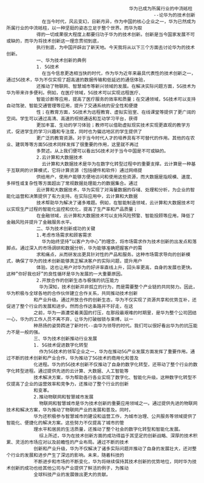                                                  华为已成为所属行业的中流砥柱
                                                          --论华为的技术创新
                 在当今时代，风云变幻，日新月异，作为中国的核心企业之一，华为已然成为所属行业的中流砥柱，以一种坚挺的姿态立足于整个世界。而华为取
               得的一切成果很大程度上都要归功于华为的技术创新。创新是当今国家发展不可或缺的，而华为将技术创新这一理念贯彻到底，
               执行到底，为中国开辟出了新天地。今天我将从以下三个方面去讨论华为的技术创新。
               一、华为技术创新的典例
               1. 5G技术
                 在当今信息更迭相当快的时代，作为华为近年来最具代表性的技术创新之一，通过5G技术，华为不仅实现了超高速的数据传输和低延迟的通信体验，
               还推动了物联网、智慧城市等新兴领域的发展。在解决实际问题方面，5G技术为华为带来许多便利。例如，在医疗领域，5G技术可以实现远程医疗、
               智能诊断等应用，提高了医疗服务的效率和质量；在交通领域，5G技术可以支持自动驾驶、智能交通管理等应用，提升了交通系统的安全性和便捷
               性；在教育方面，5G技术为远程教育、虚拟实验室、在线课堂等提供了更广阔的空间。学生可以通过高清、高速的视频通话和互动学习平台，获得
               更加丰富、生动的学习体验；教师可以借助虚拟现实技术实现更直观的教学方式，促进学生的学习兴趣和专注度，同时也为偏远地区的学生提供了
               更广泛的教育资源。对于当今时代人才的培养具有不可替代的作用。其他的在农业、建筑等等方面5G技术同样发挥了很重要的作用，这里就不再过
               多赘述。从上我们便可以看出5G技术对于当今中国是不可或缺的。
               2.云计算和大数据技术
                 云计算和大数据技术是华为在数字化转型过程中的重要支撑。云计算是一种基于互联网的计算模式，它将计算资源（包括硬件和软件）通过网络提
               供给用户，使用户能够方便地访问和使用这些资源，而大数据是指规模、速度、多样性或复杂性等方面超出了常规数据处理能力的数据集合。通过
               云计算和大数据技术，华为实现了对海量数据的存储、处理和分析，为企业的智能化运营和决策提供了有力支持。在实际应用中，云计算和大数据
               技术帮助华为解决了诸多难题。例如，在智能制造领域，云计算和大数据技术可以实现生产过程的智能化监控和优化，提高了生产率和产品质量；
               在金融领域，云计算和大数据技术可以支持风险预警、智能投顾等应用，降低了金融风险并提升了金融服务水平。
               二、华为技术创新成功的关键
               1.考虑市场需求和顾客需求
                 华为始终坚持“以客户为中心”的理念，将市场需求作为技术创新的出发点和落脚点。通过深入的市场调研和数据分析，华为能够准确把握客户的需
               求和痛点，从而研发出更具针对性的产品和服务。这种市场需求导向的创新模式，确保了华为的技术创新能够真正解决客户的实际问题，提升用户
               体验。这也让用户对华为的好评率直线上升，回头率更高，自身的发展也更快。这种”你好我也好”的良性循环是华为发展的一大重要原因。
               2.开放合作的创新生态与极强的抗压能力
                华为深知，技术创新并非孤立的行为，而是需要整个产业链的共同努力。因此，华为积极与全球各地的合作伙伴建立合作关系，共同推动技术创新
              和产业升级。通过开放合作的创新生态，华为不仅实现了资源共享和优势互补，还促进了整个行业的发展和进步。然而合作这条路并不好走，在这
              之前，华为一直遭受着美国的打压，在那段最艰难的时期里，是华为整个公司团结一心，华为的工作人员不离不弃，让华为打破枷锁与束缚，以一
              种昂扬的姿势跨进了新时代--由华为领导的时代。我们可以很好看出华为的抗压能力不是一般的强。
              三、华为技术创新推动行业发展
              1. 5G技术促进数字化转型
                作为5G技术的领军企业之一，华为在推动5G产业发展方面发挥了重要作用。通过不断的技术创新和产业合作，华为推动了5G技术的商用化和普及
              化进程。华为的5G技术创新不仅推动了自身的数字化转型，还带动了整个行业的数字化转型进程。通过提供先进的云计算、大数据、人工智能等
              技术解决方案，华为帮助各行各业实现了数字化、智能化升级。这种数字化转型不仅提高了企业的运营效率和竞争力，还推动了整个行业的创新
              和变革。
              2.推动物联网和智慧城市发展
                物联网和智慧城市是华为技术创新的重要应用领域之一。通过提供先进的物联网技术和解决方案，华为推动了物联网产业的发展和普及。同时，
              华为还积极参与智慧城市的建设和运营工作，为城市治理、公共服务等领域提供了智能化、便捷化的解决方案。这些努力不仅提高了城市的管
              理水平和居民的生活质量，还推动了整个社会的数字化转型和智能化发展。
                综上所述，华为在技术创新方面的成功得益于其坚定的创新战略、深厚的技术积累、灵活的市场应对以及前瞻性的产业布局。通过不断的技术
              创新和产业升级，华为不仅解决了诸多实际问题并推动了自身的发展壮大，还对整个行业的发展和进步产生了深远的影响。未来，随着科技的
              不断进步和市场的不断变化，华为将继续保持其技术创新的优势地位，同时华为技术创新的成功也给其他公司与产业提供了鲜活的例子，为推动
              全球科技产业的发展做出更大的贡献。
